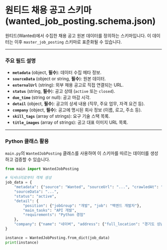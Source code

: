 # 원티드 채용 공고 스키마 (wanted_job_posting.schema.json)

원티드(Wanted)에서 수집한 채용 공고 원본 데이터를 정의하는 스키마입니다. 이 데이터는 이후 `master_job_posting` 스키마로 표준화될 수 있습니다.

---

### 주요 필드 설명

- **`metadata`** (object, **필수**): 데이터 수집 메타 정보.
- **`sourceData`** (object or string, **필수**): 원본 데이터.
- **`externalUrl`** (string): 외부 채용 공고로 직접 연결되는 URL.
- **`status`** (string, **필수**): 공고 상태 (`active` 또는 `closed`).
- **`due_time`** (string or null): 공고 마감 시각.
- **`detail`** (object, **필수**): 공고의 상세 내용 (직무, 주요 업무, 자격 요건 등).
- **`company`** (object, **필수**): 공고에 명시된 회사 정보 (이름, 로고, 주소 등).
- **`skill_tags`** (array of strings): 요구 기술 스택 목록.
- **`title_images`** (array of strings): 공고 대표 이미지 URL 목록.

---

### Python 클래스 활용

`main.py`의 `WantedJobPosting` 클래스를 사용하여 이 스키마를 따르는 데이터를 생성하고 검증할 수 있습니다.

```python
from main import WantedJobPosting

# 딕셔너리로부터 객체 생성
job_data = {
    "metadata": {"source": "Wanted", "sourceUrl": "...", "crawledAt": "..."},
    "sourceData": "...",
    "status": "active",
    "detail": {
        "position": {"jobGroup": "개발", "job": "백엔드 개발자"},
        "main_tasks": "API 개발",
        "requirements": "Python 경험"
    },
    "company": {"name": "네이버", "address": {"full_location": "경기도 성남시"}}
}

instance = WantedJobPosting.from_dict(job_data)
print(instance)
```